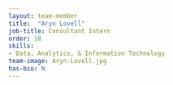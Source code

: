 ```yaml
---
layout: team-member
title:  "Aryn Lovell"
job-title: Consultant Intern
order: 18
skills:
- Data, Analytics, & Information Technology
team-image: Aryn-Lovell.jpg
has-bio: N
---
```


